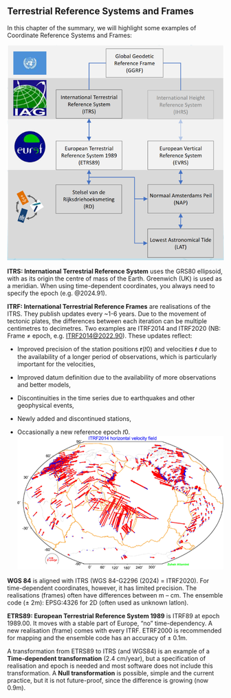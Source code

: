 <!--AUTOMATICALLY GENERATED
**********************************************************************
*                                                                    *
*    This file was automatically generated by copying                *
*    'content/notes/crs/terrestrial_reference_frames_systems.md'.    *
*    If you want to manually overwrite it, you have to remove t      *
*    his whole comment. Otherwise, it will be overwritten the n      *
*    ext time any change happens in the notes.                       *
*                                                                    *
**********************************************************************
-->

## Terrestrial Reference Systems and Frames
In this chapter of the summary, we will highlight some examples of Coordinate Reference Systems and Frames:

![img_1.png](../../../images/GGRF.png)

**ITRS: International Terrestrial Reference System** uses the GRS80 ellipsoid, with as its origin the centre of mass of the Earth. Greenwich (UK) is used as a meridian. When using time-dependent coordinates, you always need to specify the epoch (e.g. @2024.91).

**ITRF: International Terrestrial Reference Frames** are realisations of the ITRS. They publish updates every ~1-6 years. Due to the movement of tectonic plates, the differences between each iteration can be multiple centimetres to decimetres. Two examples are ITRF2014 and ITRF2020 (NB: Frame ≠ epoch, e.g. ITRF2014@2022.90). These updates reflect:

* Improved precision of the station positions 𝐫(𝑡0) and velocities 𝐫̇ due to the availability of a longer period of observations, which is particularly important for the velocities,

* Improved datum definition due to the availability of more observations and better models,

* Discontinuities in the time series due to earthquakes and other geophysical events,

* Newly added and discontinued stations,

* Occasionally a new reference epoch 𝑡0.
![img.png](../../../images/Horizontal_velocity_field_ITRF2014.png)

**WGS 84** is aligned with ITRS (WGS 84-G2296 (2024) = ITRF2020). For time-dependent coordinates, however, it has limited precision. The realisations (frames) often have differences between m – cm. The ensemble code (± 2m): EPSG:4326 for 2D (often used as unknown latlon).

**ETRS89: European Terrestrial Reference System 1989** is ITRF89 at epoch 1989.00. It moves with a stable part of Europe, “no” time-dependency. A new realisation (frame) comes with every ITRF. ETRF2000 is recommended for mapping and the ensemble code has an accuracy of ± 0.1m.

A transformation from ETRS89 to ITRS (and WGS84) is an example of a **Time-dependent transformation** (2.4 cm/year), but a specification of realisation and epoch is needed and most software does not include this transformation. A **Null transformation** is possible, simple and the current practice, but it is not future-proof, since the difference is growing (now 0.9m).
